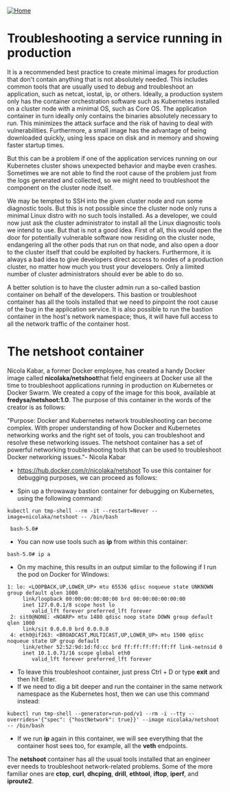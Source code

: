 [![Home](../../img/home.png)](../M-13/README.md)
# Troubleshooting a service running in production
It is a recommended best practice to create minimal images for production that don't contain anything that is not absolutely needed. This includes common tools that are usually used to debug and troubleshoot an application, such as netcat, iostat, ip, or others. Ideally, a production system only has the container orchestration software such as Kubernetes installed on a cluster node with a minimal OS, such as Core OS. The application container in turn ideally only contains the binaries absolutely necessary to run. This minimizes the attack surface and the risk of having to deal with vulnerabilities. Furthermore, a small image has the advantage of being downloaded quickly, using less space on disk and in memory and showing faster startup times.

But this can be a problem if one of the application services running on our Kubernetes cluster shows unexpected behavior and maybe even crashes. Sometimes we are not able to find the root cause of the problem just from the logs generated and collected, so we might need to troubleshoot the component on the cluster node itself.

We may be tempted to SSH into the given cluster node and run some diagnostic tools. But this is not possible since the cluster node only runs a minimal Linux distro with no such tools installed. As a developer, we could now just ask the cluster administrator to install all the Linux diagnostic tools we intend to use. But that is not a good idea. First of all, this would open the door for potentially vulnerable software now residing on the cluster node, endangering all the other pods that run on that node, and also open a door to the cluster itself that could be exploited by hackers. Furthermore, it is always a bad idea to give developers direct access to nodes of a production cluster, no matter how much you trust your developers. Only a limited number of cluster administrators should ever be able to do so.

A better solution is to have the cluster admin run a so-called bastion container on behalf of the developers. This bastion or troubleshoot container has all the tools installed that we need to pinpoint the root cause of the bug in the application service. It is also possible to run the bastion container in the host's network namespace; thus, it will have full access to all the network traffic of the container host.

# The netshoot container
Nicola Kabar, a former Docker employee, has created a handy Docker image called **nicolaka/netshoot**that field engineers at Docker use all the time to troubleshoot applications running in production on Kubernetes or Docker Swarm. We created a copy of the image for this book, available at **fredysa/netshoot:1.0**. The purpose of this container in the words of the creator is as follows:

"Purpose: Docker and Kubernetes network troubleshooting can become complex. With proper understanding of how Docker and Kubernetes networking works and the right set of tools, you can troubleshoot and resolve these networking issues. The netshoot container has a set of powerful networking troubleshooting tools that can be used to troubleshoot Docker networking issues."- Nicola Kabar

- https://hub.docker.com/r/nicolaka/netshoot 
To use this container for debugging purposes, we can proceed as follows:

- Spin up a throwaway bastion container for debugging on Kubernetes, using the following command:
```
kubectl run tmp-shell --rm -it --restart=Never --image=nicolaka/netshoot -- /bin/bash
 
 bash-5.0#
```
- You can now use tools such as **ip** from within this container:
```
bash-5.0# ip a
```
- On my machine, this results in an output similar to the following if I run the pod on Docker for Windows:

```
1: lo: <LOOPBACK,UP,LOWER_UP> mtu 65536 qdisc noqueue state UNKNOWN group default qlen 1000
     link/loopback 00:00:00:00:00:00 brd 00:00:00:00:00:00
     inet 127.0.0.1/8 scope host lo
        valid_lft forever preferred_lft forever
 2: sit0@NONE: <NOARP> mtu 1480 qdisc noop state DOWN group default qlen 1000
     link/sit 0.0.0.0 brd 0.0.0.0
 4: eth0@if263: <BROADCAST,MULTICAST,UP,LOWER_UP> mtu 1500 qdisc noqueue state UP group default
     link/ether 52:52:9d:1d:fd:cc brd ff:ff:ff:ff:ff:ff link-netnsid 0
     inet 10.1.0.71/16 scope global eth0
        valid_lft forever preferred_lft forever
```

- To leave this troubleshoot container, just press Ctrl + D or type **exit** and then hit Enter.
- If we need to dig a bit deeper and run the container in the same network namespace as the Kubernetes host, then we can use this command instead:
```
kubectl run tmp-shell --generator=run-pod/v1 --rm -i --tty --overrides='{"spec": {"hostNetwork": true}}' --image nicolaka/netshoot -- /bin/bash
```

- If we run **ip** again in this container, we will see everything that the container host sees too, for example, all the **veth** endpoints. 

The **netshoot** container has all the usual tools installed that an engineer ever needs to troubleshoot network-related problems. Some of the more familiar ones are **ctop**, **curl**, **dhcping**, **drill**, **ethtool**, **iftop**, **iperf**, and **iproute2**.
